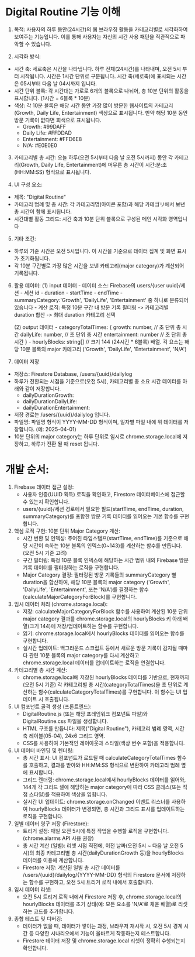 # Digital Routine 기능 이해

1. 목적: 사용자의 하루 동안(24시간)의 웹 브라우징 활동을 카테고리별로 시각화하여 보여주는 기능입니다. 이를 통해 사용자는 자신의 시간 사용 패턴을 직관적으로 파악할 수 있습니다.

2. 시각화 방식:
- 시간 축: 세로축은 시간을 나타냅니다. 하루 전체(24시간)를 나타내며, 오전 5시 부터 시작됩니다. 시간은 1시간 단위로 구분됩니다. 시간 축(세로축)에 표시되는 시간은 05시부터 다음 날 04시까지 입니다.
- 시간 단위 블록: 각 시간대는 가로로 6개의 블록으로 나뉘어, 총 10분 단위의 활동을 표시합니다. (1시간 = 6블록 * 10분)
- 색상: 각 10분 블록은 해당 시간 동안 가장 많이 방문한 웹사이트의 카테고리(Growth, Daily Life, Entertainment) 색상으로 표시됩니다. 만약 해당 10분 동안 방문 기록이 없다면 회색으로 표시됩니다.
    - Growth: #99DAFF
    - Daily Life: #FFDDAD
    - Entertainment: #FFD6E8
    - N/A: #E0E0E0

3. 카테고리별 총 시간: 오늘 하루(오전 5시부터 다음 날 오전 5시까지) 동안 각 카테고리(Growth, Daily Life, Entertainment)에 머무른 총 시간이 시간:분:초 (HH:MM:SS) 형식으로 표시됩니다.

4. UI 구성 요소:
- 제목: "Digital Routine"
- 카테고리 범례 및 총 시간: 각 카테고리명(아이콘 포함)과 해당 카테ゴリ에서 보낸 총 시간이 함께 표시됩니다.
- 시간대별 활동 그리드: 시간 축과 10분 단위 블록으로 구성된 메인 시각화 영역입니다

5. 기타 조건:
- 하루의 기준 시간은 오전 5시입니다. 이 시간을 기준으로 데이터 집계 및 화면 표시가 초기화됩니다.
- 각 10분 구간별로 가장 많은 시간을 보낸 카테고리(major category)가 계산되어 기록됩니다.

6. 활용 데이터: 
    (1) input 데이터
        - 데이터 소스: Firebase의 users/{user uuid}/세션
        - 세션 id
        - duration
        - startTime
        - endTime
        - summaryCategory:'Growth', 'DailyLife', 'Entertainment' 중 하나로 분류되어 있습니다
        - 계산 로직: 특정 10분 구간 내 방문 기록 필터링 -> 카테고리별 duration 합산 -> 최대 duration 카테고리 선택

    (2) output 데이터
        - categoryTotalTimes: {
        growth: number, // 초 단위 총 시간
        dailyLife: number, // 초 단위 총 시간
        entertainment: number // 초 단위 총 시간
        }
        - hourlyBlocks: string[] // 크기 144 (24시간 * 6블록) 배열. 각 요소는 해당 10분 블록의 major 카테고리 ('Growth', 'DailyLife', 'Entertainment', 'N/A')


7. 데이터 저장
- 저장소: Firestore Database, /users/{uuid}/dailylog 
- 하루가 전환되는 시점을 기준으로(오전 5시), 카테고리별 총 소요 시간 데이터를 아래와 같이 저장합니다.
    - dailyDurationGrowth: 
    - dailyDurationDailyLife: 
    - dailyDurationEntertainment:
- 저장 경로는 /users/{uuid}/dailylog 입니다.
- 파일명: 파일명 형식이 YYYY-MM-DD 형식이며, 일자별 파일 내에 위 데이터를 저장합니다. (예: 2025-04-01)
- 10분 단위의 major category는 하루 단위로 임시로  chrome.storage.local에 저장하고, 하루가 전환 될 때 reset 됩니다.  


# 개발 순서:
1. Firebase 데이터 접근 설정:
    - 사용자 인증(UUID 획득) 로직을 확인하고, Firestore 데이터베이스에 접근할 수 있는지 확인합니다.
    - users/{uuid}/세션 경로에서 필요한 필드(startTime, endTime, duration, summaryCategory)를 포함한 방문 기록 데이터를 읽어오는 기본 함수를 구현합니다.
2. 핵심 로직 구현: 10분 단위 Major Category 계산:
    - 시간 변환 및 인덱싱: 주어진 타임스탬프(startTime, endTime)를 기준으로 해당 시간이 속하는 10분 블록의 인덱스(0~143)를 계산하는 함수를 만듭니다. (오전 5시 기준 고려)
    - 구간 필터링: 특정 10분 블록 인덱스에 해당하는 시간 범위 내의 Firebase 방문 기록 데이터를 필터링하는 로직을 구현합니다.
    - Major Category 결정: 필터링된 방문 기록들의 summaryCategory 별 duration을 합산하여, 해당 10분 블록의 major category ('Growth', 'DailyLife', 'Entertainment', 또는 'N/A')를 결정하는 함수(calculateMajorCategoryForBlock)를 구현합니다.
3. 임시 데이터 처리 (chrome.storage.local):
    - 저장: calculateMajorCategoryForBlock 함수를 사용하여 계산된 10분 단위 major category 결과를 chrome.storage.local의 hourlyBlocks 키 아래 배열(크기 144)에 저장/업데이트하는 함수를 구현합니다.
    - 읽기: chrome.storage.local에서 hourlyBlocks 데이터를 읽어오는 함수를 구현합니다.
    - 실시간 업데이트: 백그라운드 스크립트 등에서 새로운 방문 기록이 감지될 때마다 관련 10분 블록의 major category를 다시 계산하고 chrome.storage.local 데이터를 업데이트하는 로직을 연결합니다.
4. 카테고리별 총 시간 계산:
    - chrome.storage.local에 저장된 hourlyBlocks 데이터를 기반으로, 현재까지(오전 5시 기준) 각 카테고리별 총 시간(categoryTotalTimes)을 초 단위로 계산하는 함수(calculateCategoryTotalTimes)를 구현합니다. 이 함수는 UI 업데이트 시 호출됩니다.
5. UI 컴포넌트 골격 생성 (프론트엔드):
    - DigitalRoutine.js (또는 해당 프레임워크 컴포넌트 파일)와 DigitalRoutine.css 파일을 생성합니다.
    - HTML 구조를 만듭니다: 제목("Digital Routine"), 카테고리 범례 영역, 시간 축 레이블(05-04), 24x6 그리드 영역.
    - CSS를 사용하여 기본적인 레이아웃과 스타일(색상 변수 포함)을 적용합니다.
6. UI 데이터 바인딩 및 렌더링:
    - 총 시간 표시: UI 컴포넌트가 로드될 때 calculateCategoryTotalTimes 함수를 호출하고, 결과를 받아와 HH:MM:SS 형식으로 변환하여 카테고리 범례 옆에 표시합니다.
    - 그리드 렌더링: chrome.storage.local에서 hourlyBlocks 데이터를 읽어와, 144개 각 그리드 셀에 해당하는 major category에 따라 CSS 클래스(또는 직접 스타일)를 적용하여 색상을 입힙니다.
    - 실시간 UI 업데이트: chrome.storage.onChanged 이벤트 리스너를 사용하여 hourlyBlocks 데이터가 변경되면, 총 시간과 그리드 표시를 업데이트하는 로직을 구현합니다.
7. 일별 데이터 영구 저장 (Firestore):
    - 트리거 설정: 매일 오전 5시에 특정 작업을 수행할 로직을 구현합니다. (chrome.alarms API 사용 권장)
    - 총 시간 계산 (일별): 리셋 시점 직전에, 이전 날짜(오전 5시 ~ 다음 날 오전 5시)의 최종 카테고리별 총 시간(dailyDurationGrowth 등)을 hourlyBlocks 데이터를 이용해 계산합니다.
    - Firestore 저장: 계산된 일별 총 시간 데이터를 /users/{uuid}/dailylog/{YYYY-MM-DD} 형식의 Firestore 문서에 저장하는 함수를 구현하고, 오전 5시 트리거 로직 내에서 호출합니다.
8. 임시 데이터 리셋:
    - 오전 5시 트리거 로직 내에서 Firestore 저장 후, chrome.storage.local의 hourlyBlocks 데이터를 초기 상태(예: 모든 요소를 'N/A'로 채운 배열)로 리셋하는 코드를 추가합니다.
9. 종합 테스트 및 디버깅:
    - 데이터가 없을 때, 데이터가 쌓이는 과정, 브라우저 재시작 시, 오전 5시 경계 시간 등 다양한 시나리오에서 기능이 올바르게 작동하는지 테스트합니다.
    - Firestore 데이터 저장 및 chrome.storage.local 리셋이 정확히 수행되는지 확인합니다.